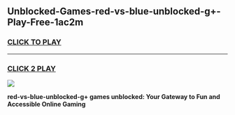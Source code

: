 
## Unblocked-Games-red-vs-blue-unblocked-g+-Play-Free-1ac2m
<h3>
<a href="https://premium76.site?title=red-vs-blue-unblocked-g+&ref=23A">CLICK TO PLAY</a></h3>
<hr>

<h3>
<a href="https://premium76.site?title=red-vs-blue-unblocked-g+&ref=23A">CLICK 2 PLAY</a>
  
</h3>

<a href="https://premium76.site?title=red-vs-blue-unblocked-g+&ref=23A"><img src="https://clearcache.store/games.png"></a>


**red-vs-blue-unblocked-g+ games unblocked: Your Gateway to Fun and Accessible Online Gaming**
